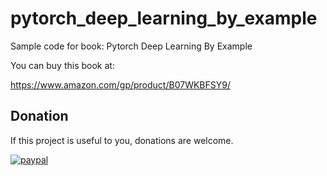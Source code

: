 # pytorch_deep_learning_by_example
Sample code for book: Pytorch Deep Learning By Example

You can buy this book at:

https://www.amazon.com/gp/product/B07WKBFSY9/


## Donation

If this project is useful to you, donations are welcome.

[![paypal](https://www.paypalobjects.com/en_US/i/btn/btn_donateCC_LG.gif)](https://www.paypal.com/cgi-bin/webscr?cmd=_s-xclick&hosted_button_id=96VNRAX955D2Q&source=url)
